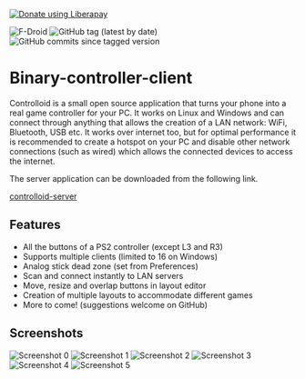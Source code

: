 <a href="https://liberapay.com/experiment322/donate"><img alt="Donate using Liberapay" src="https://liberapay.com/assets/widgets/donate.svg"></a>

<img alt="F-Droid" src="https://img.shields.io/f-droid/v/com.controlloid?label=f-droid&style=flat"> <img alt="GitHub tag (latest by date)" src="https://img.shields.io/github/v/tag/experiment322/controlloid-client?label=source&style=flat"> <img alt="GitHub commits since tagged version" src="https://img.shields.io/github/commits-since/experiment322/controlloid-client/latest">

# Binary-controller-client
Controlloid is a small open source application that turns your phone into a
real game controller for your PC. It works on Linux and Windows and can
connect through anything that allows the creation of a LAN network: WiFi,
Bluetooth, USB etc. It works over internet too, but for optimal performance
it is recommended to create a hotspot on your PC and disable other network
connections (such as wired) which allows the connected devices to access
the internet.

The server application can be downloaded from the following link.

[controlloid-server](https://github.com/experiment322/controlloid-server)

## Features
* All the buttons of a PS2 controller (except L3 and R3)
* Supports multiple clients (limited to 16 on Windows)
* Analog stick dead zone (set from Preferences)
* Scan and connect instantly to LAN servers
* Move, resize and overlap buttons in layout editor
* Creation of multiple layouts to accommodate different games
* More to come! (suggestions welcome on GitHub)

## Screenshots
![Screenshot 0](fastlane/metadata/android/en-US/images/phoneScreenshots/0.png)
![Screenshot 1](fastlane/metadata/android/en-US/images/phoneScreenshots/1.png)
![Screenshot 2](fastlane/metadata/android/en-US/images/phoneScreenshots/2.png)
![Screenshot 3](fastlane/metadata/android/en-US/images/phoneScreenshots/3.png)
![Screenshot 4](fastlane/metadata/android/en-US/images/phoneScreenshots/4.png)
![Screenshot 5](fastlane/metadata/android/en-US/images/phoneScreenshots/5.png)
